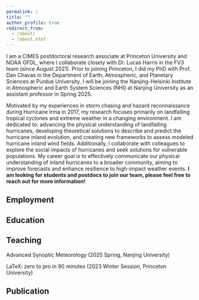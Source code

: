 ```yaml
---
permalink: /
title: ""
author_profile: true
redirect_from: 
  - /about/
  - /about.html
---
```



I am a CIMES postdoctoral research associate at Princeton University and NOAA GFDL, where I collaborate closely with Dr. Lucas Harris in the FV3 team (since August 2021). Prior to joining Princeton, I did my PhD with Prof. Dan Chavas in the Department of Earth, Atmospheric, and Planetary Sciences at Purdue University. I will be joining the Nanjing-Helsinki Institute in Atmospheric and Earth System Sciences (NHI) at Nanjing University as an assistant professor in Spring 2025.

Motivated by my experiences in storm chasing and hazard reconnaissance during Hurricane Irma in 2017, my research focuses primarily on landfalling tropical cyclones and extreme weather in a changing environment. I am dedicated to: advancing the physical understanding of landfalling hurricanes, developing theoretical solutions to describe and predict the hurricane inland evolution, and creating new frameworks to assess modeled hurricane inland wind fields. Additionally, I collaborate with colleagues to explore the social impacts of hurricanes and seek solutions for vulnerable populations. My career goal is to effectively communicate our physical understanding of inland hurricanes to a broader community, aiming to improve forecasts and enhance resilience to high-impact weather events. **I am looking for students and postdocs to join our team, please feel free to reach out for more information!**


Employment
------


Education
------

Teaching
------
Advanced Synoptic Meteorology (2025 Spring, Nanjing University)

LaTeX: zero to pro in 90 minutes (2023 Winter Session, Princeton University)

Publication
------


